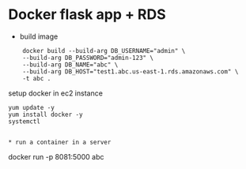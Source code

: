 # Docker flask app + RDS

* build image
```
    docker build --build-arg DB_USERNAME="admin" \
    --build-arg DB_PASSWORD="admin-123" \
    --build-arg DB_NAME="abc" \
    --build-arg DB_HOST="test1.abc.us-east-1.rds.amazonaws.com" \
    -t abc .
```

setup docker in ec2 instance
```
yum update -y
yum install docker -y
systemctl 


* run a container in a server
```
docker run   -p 8081:5000 abc

```